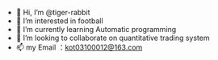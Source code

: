 - 👋 Hi, I’m @tiger-rabbit
- 👀 I’m interested in football
- 🌱 I’m currently learning Automatic programming
- 💞️ I’m looking to collaborate on quantitative trading system
- 📫 my Email ：kot03100012@163.com

<!---
tiger-rabbit/tiger-rabbit is a ✨ special ✨ repository because its `README.md` (this file) appears on your GitHub profile.
You can click the Preview link to take a look at your changes.
--->
